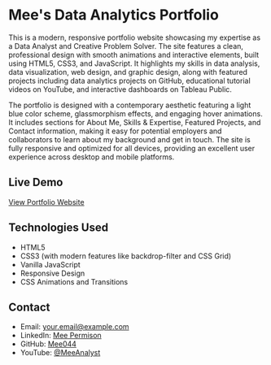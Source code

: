 # Mee's Data Analytics Portfolio

This is a modern, responsive portfolio website showcasing my expertise as a Data Analyst and Creative Problem Solver. The site features a clean, professional design with smooth animations and interactive elements, built using HTML5, CSS3, and JavaScript. It highlights my skills in data analysis, data visualization, web design, and graphic design, along with featured projects including data analytics projects on GitHub, educational tutorial videos on YouTube, and interactive dashboards on Tableau Public.

The portfolio is designed with a contemporary aesthetic featuring a light blue color scheme, glassmorphism effects, and engaging hover animations. It includes sections for About Me, Skills & Expertise, Featured Projects, and Contact information, making it easy for potential employers and collaborators to learn about my background and get in touch. The site is fully responsive and optimized for all devices, providing an excellent user experience across desktop and mobile platforms.

## Live Demo
[View Portfolio Website]([https://github.com/Mee044//mee.portfolio](https://mee044.github.io/mee.portfolio/))

## Technologies Used
- HTML5
- CSS3 (with modern features like backdrop-filter and CSS Grid)
- Vanilla JavaScript
- Responsive Design
- CSS Animations and Transitions

## Contact
- Email: your.email@example.com
- LinkedIn: [Mee Permison](https://www.linkedin.com/in/meepermison/)
- GitHub: [Mee044](https://github.com/Mee044/)
- YouTube: [@MeeAnalyst](https://www.youtube.com/@MeeAnalyst)
